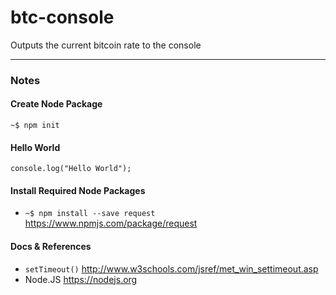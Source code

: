 # btc-console

Outputs the current bitcoin rate to the console

---

### Notes

#### Create Node Package
`~$ npm init`

#### Hello World
`console.log("Hello World");`

#### Install Required Node Packages
  - `~$ npm install --save request` <https://www.npmjs.com/package/request>

#### Docs & References
  - `setTimeout()` <http://www.w3schools.com/jsref/met_win_settimeout.asp>
  - Node.JS <https://nodejs.org>
